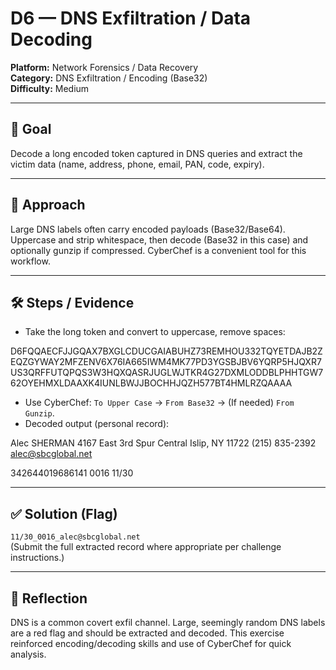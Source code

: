 # D6 — DNS Exfiltration / Data Decoding 

**Platform:** Network Forensics / Data Recovery  
**Category:** DNS Exfiltration / Encoding (Base32)  
**Difficulty:** Medium

---

## 🎯 Goal
Decode a long encoded token captured in DNS queries and extract the victim data (name, address, phone, email, PAN, code, expiry).

---

## 🧠 Approach
Large DNS labels often carry encoded payloads (Base32/Base64). Uppercase and strip whitespace, then decode (Base32 in this case) and optionally gunzip if compressed. CyberChef is a convenient tool for this workflow.

---

## 🛠️ Steps / Evidence
- Take the long token and convert to uppercase, remove spaces:

D6FQQAECFJJGQAX7BXGLCDUCGAIABUHZ73REMHOU332TQYETDAJB2ZEQZGYWAY2MFZENV6X76IA665IWM4MK77PD3YGSBJBV6YQRP5HJQXR7US3QRFFUTQPQS3W3HQXQASRJUGLWJTKR4G27DXMLODDBLPHHTGW762OYEHMXLDAAXK4IUNLBWJJBOCHHJQZH577BT4HMLRZQAAAA

- Use CyberChef: `To Upper Case` → `From Base32` → (If needed) `From Gunzip`.
- Decoded output (personal record):

Alec SHERMAN
4167 East 3rd Spur
Central Islip, NY 11722
(215) 835-2392
alec@sbcglobal.net

342644019686141
0016
11/30


---

## ✅ Solution (Flag)
`11/30_0016_alec@sbcglobal.net`  
(Submit the full extracted record where appropriate per challenge instructions.)

---

## 📌 Reflection
DNS is a common covert exfil channel. Large, seemingly random DNS labels are a red flag and should be extracted and decoded. This exercise reinforced encoding/decoding skills and use of CyberChef for quick analysis.

